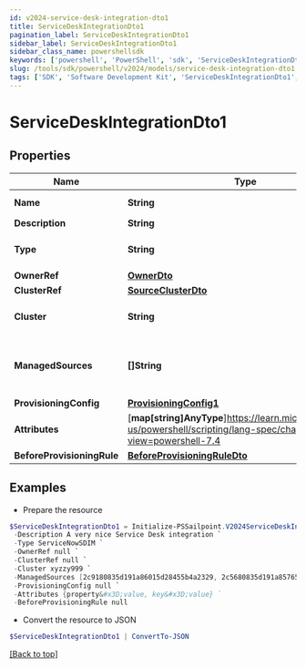 ```yaml
---
id: v2024-service-desk-integration-dto1
title: ServiceDeskIntegrationDto1
pagination_label: ServiceDeskIntegrationDto1
sidebar_label: ServiceDeskIntegrationDto1
sidebar_class_name: powershellsdk
keywords: ['powershell', 'PowerShell', 'sdk', 'ServiceDeskIntegrationDto1', 'V2024ServiceDeskIntegrationDto1'] 
slug: /tools/sdk/powershell/v2024/models/service-desk-integration-dto1
tags: ['SDK', 'Software Development Kit', 'ServiceDeskIntegrationDto1', 'V2024ServiceDeskIntegrationDto1']
---
```



# ServiceDeskIntegrationDto1

## Properties

Name | Type | Description | Notes
------------ | ------------- | ------------- | -------------
**Name** | **String** | Service Desk integration's name. The name must be unique. | [required]
**Description** | **String** | Service Desk integration's description. | [required]
**Type** | **String** | Service Desk integration types:  - ServiceNowSDIM - ServiceNow  | [required][default to "ServiceNowSDIM"]
**OwnerRef** | [**OwnerDto**](owner-dto) |  | [optional] 
**ClusterRef** | [**SourceClusterDto**](source-cluster-dto) |  | [optional] 
**Cluster** | **String** | Cluster ID for the Service Desk integration (replaced by clusterRef, retained for backward compatibility). | [optional] 
**ManagedSources** | **[]String** | Source IDs for the Service Desk integration (replaced by provisioningConfig.managedSResourceRefs, but retained here for backward compatibility). | [optional] 
**ProvisioningConfig** | [**ProvisioningConfig1**](provisioning-config1) |  | [optional] 
**Attributes** | [**map[string]AnyType**]https://learn.microsoft.com/en-us/powershell/scripting/lang-spec/chapter-04?view=powershell-7.4 | Service Desk integration's attributes. Validation constraints enforced by the implementation. | [required]
**BeforeProvisioningRule** | [**BeforeProvisioningRuleDto**](before-provisioning-rule-dto) |  | [optional] 

## Examples

- Prepare the resource
```powershell
$ServiceDeskIntegrationDto1 = Initialize-PSSailpoint.V2024ServiceDeskIntegrationDto1  -Name Service Desk Integration Name `
 -Description A very nice Service Desk integration `
 -Type ServiceNowSDIM `
 -OwnerRef null `
 -ClusterRef null `
 -Cluster xyzzy999 `
 -ManagedSources [2c9180835d191a86015d28455b4a2329, 2c5680835d191a85765d28455b4a9823] `
 -ProvisioningConfig null `
 -Attributes {property&#x3D;value, key&#x3D;value} `
 -BeforeProvisioningRule null
```

- Convert the resource to JSON
```powershell
$ServiceDeskIntegrationDto1 | ConvertTo-JSON
```


[[Back to top]](#) 

